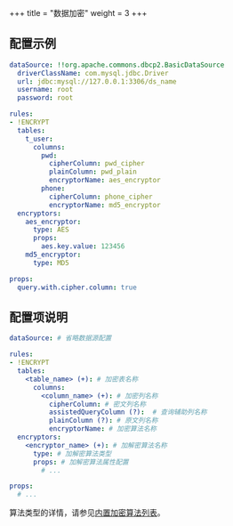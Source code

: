 +++
title = "数据加密"
weight = 3
+++

## 配置示例

```yaml
dataSource: !!org.apache.commons.dbcp2.BasicDataSource
  driverClassName: com.mysql.jdbc.Driver
  url: jdbc:mysql://127.0.0.1:3306/ds_name
  username: root
  password: root

rules:
- !ENCRYPT
  tables:
    t_user:
      columns:
        pwd:
          cipherColumn: pwd_cipher
          plainColumn: pwd_plain
          encryptorName: aes_encryptor
        phone:
          cipherColumn: phone_cipher
          encryptorName: md5_encryptor
  encryptors:
    aes_encryptor:
      type: AES
      props:
        aes.key.value: 123456
    md5_encryptor:
      type: MD5

props:
  query.with.cipher.column: true
```

## 配置项说明

```yaml
dataSource: # 省略数据源配置

rules:
- !ENCRYPT
  tables:
    <table_name> (+): # 加密表名称
      columns:
        <column_name> (+): # 加密列名称
          cipherColumn: # 密文列名称
          assistedQueryColumn (?):  # 查询辅助列名称
          plainColumn (?): # 原文列名称
          encryptorName: # 加密算法名称
  encryptors:
    <encryptor_name> (+): # 加解密算法名称
      type: # 加解密算法类型
      props: # 加解密算法属性配置
        # ...

props:
  # ...
```

算法类型的详情，请参见[内置加密算法列表](/cn/user-manual/shardingsphere-jdbc/configuration/built-in-algorithm/encrypt)。
